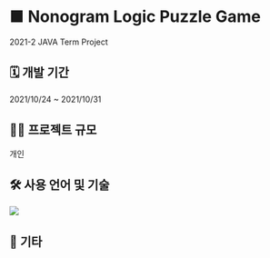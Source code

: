 # ■ Nonogram Logic Puzzle Game
2021-2 JAVA Term Project
## 🗓️ 개발 기간
2021/10/24 ~ 2021/10/31
## 🧑‍💻 프로젝트 규모
개인
## 🛠️ 사용 언어 및 기술
<img src="https://img.shields.io/badge/java-007396?style=flat-square&logo=java&logoColor=white"/>

## 💫 기타
